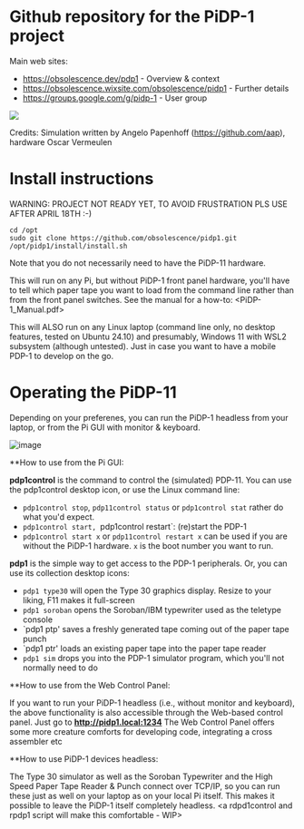 # Github repository for the PiDP-1 project

Main web sites:
- https://obsolescence.dev/pdp1 - Overview & context
- https://obsolescence.wixsite.com/obsolescence/pidp1 - Further details
- https://groups.google.com/g/pidp-1 - User group

<img src="https://obsolescence.dev/images/pidp1/proto1/c2.jpg" align="center" /> 

Credits: Simulation written by Angelo Papenhoff (https://github.com/aap), hardware Oscar Vermeulen

# Install instructions

WARNING: PROJECT NOT READY YET, TO AVOID FRUSTRATION PLS USE AFTER APRIL 18TH :-)

    cd /opt
    sudo git clone https://github.com/obsolescence/pidp1.git
    /opt/pidp1/install/install.sh

Note that you do not necessarily need to have the PiDP-11 hardware. 

This will run on any Pi, but without PiDP-1 front panel hardware, you'll have to tell which paper tape you want to load from the command line rather than from the front panel switches. See the manual for a how-to: <PiDP-1_Manual.pdf>

This will ALSO run on any Linux laptop (command line only, no desktop features, tested on Ubuntu 24.10) and presumably, Windows 11 with WSL2 subsystem (although untested). Just in case you want to have a mobile PDP-1 to develop on the go.

# Operating the PiDP-11

Depending on your preferenes, you can run the PiDP-1 headless from your laptop, or from the Pi GUI with monitor & keyboard.

![image](https://github.com/user-attachments/assets/e80a1c29-a8c9-4a50-a3a8-43e7163490fb)

**How to use from the Pi GUI:

**pdp1control** is the command to control the (simulated) PDP-11. You can use the pdp1control desktop icon, or use the Linux command line:
- `pdp1control stop`, `pdp11control status` or `pdp1control stat` rather do what you'd expect.
- `pdp1control start, `pdp1control restart`: (re)start the PDP-1
- `pdp1control start x` or `pdp11control restart x` can be used if you are without the PiDP-1 hardware. `x` is the boot number you want to run.

**pdp1** is the simple way to get access to the PDP-1 peripherals. Or, you can use its collection desktop icons:
- `pdp1 type30` will open the Type 30 graphics display. Resize to your liking, F11 makes it full-screen
- `pdp1 soroban` opens the Soroban/IBM typewriter used as the teletype console
- `pdp1 ptp' saves a freshly generated tape coming out of the paper tape punch
- `pdp1 ptr' loads an existing paper tape into the paper tape reader
- `pdp1 sim` drops you into the PDP-1 simulator program, which you'll not normally need to do

**How to use from the Web Control Panel:

If you want to run your PiDP-1 headless (i.e., without monitor and keyboard), the above functionality is also accessible through the Web-based control panel. Just go to **http://pidp1.local:1234**
The Web Control Panel offers some more creature comforts for developing code, integrating a cross assembler etc

**How to use PiDP-1 devices headless:

The Type 30 simulator as well as the Soroban Typewriter and the High Speed Paper Tape Reader & Punch connect over TCP/IP, so you can run these just as well on your laptop as on your local Pi itself. This makes it possible to leave the PiDP-1 itself completely headless.
<a rdpd1control and rpdp1 script will make this comfortable - WIP>
